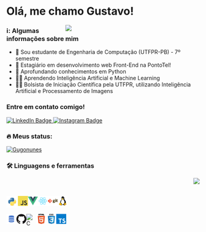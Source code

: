 <h1> Olá, me chamo Gustavo! </h1>

<img src="https://media.giphy.com/media/SWoSkN6DxTszqIKEqv/giphy.gif" style="width:350px;" align="right"/>

### ℹ️: Algumas informações sobre mim
- 📖 Sou estudante de Engenharia de Computação (UTFPR-PB) - 7º semestre
- 💼 Estagiário em desenvolvimento web Front-End na PontoTel!
- 🐍 Aprofundando conhecimentos em Python
- 🤖🧠 Aprendendo Inteligência Artificial e Machine Learning
- 🧑‍💻 Bolsista de Iniciação Científica pela UTFPR, utilizando Inteligência Artificial e Processamento de Imagens


### Entre em contato comigo!
<div id="contatos">
  <a href="https://www.linkedin.com/in/gustavo-atn/">
    <img src="https://img.shields.io/badge/LinkedIn-blue?style=for-the-badge&logo=linkedin&logoColor=white" alt="LinkedIn Badge"/>
  </a>
  <a href="https://www.instagram.com/gustavo_atn/" alt="Instagram">
    <img src="https://img.shields.io/badge/Instagram-violet?style=for-the-badge&logo=instagram&logoColor=white" alt="Instagram Badge"/>
  </a>
</div>

### :fire: Meus status:
<p align="left"> <a href="https://github.com/ryo-ma/github-profile-trophy"><img src="https://github-profile-trophy.vercel.app/?username=Gugonunes&theme=monokai&margin-w=5&margin-h=5&rank=-?,-C" alt="Gugonunes" /></a> </p>
<!-- [![GitHub Streak](https://github-readme-streak-stats.herokuapp.com?user=Gugonunes&theme=buefy)](https://git.io/streak-stats) -->

### :hammer_and_wrench: Linguagens e ferramentas

<a href="https://github.com/anuraghazra/github-readme-stats">
<img src="https://github-readme-stats.vercel.app/api/top-langs/?username=Gugonunes&layout=compact&theme=buefy" align="right"/>
</a>

### 　 <!-- aqui do lado do ### tem um caractere invisivel, apenas para quebrar linha das imagens sem bugar -->

<img align="left" alt="Python" width="30px" src="https://raw.githubusercontent.com/github/explore/80688e429a7d4ef2fca1e82350fe8e3517d3494d/topics/python/python.png" />

<img align="left" alt="JavaScript" width="26px" src="https://raw.githubusercontent.com/github/explore/80688e429a7d4ef2fca1e82350fe8e3517d3494d/topics/javascript/javascript.png" />

<img align="left" alt="VUE" width="26px" src="https://raw.githubusercontent.com/github/explore/80688e429a7d4ef2fca1e82350fe8e3517d3494d/topics/vue/vue.png" />

<img align="left" alt="React" width="26px" src="https://raw.githubusercontent.com/github/explore/80688e429a7d4ef2fca1e82350fe8e3517d3494d/topics/react/react.png" />

<img align="left" alt="Git" width="26px" src="https://raw.githubusercontent.com/github/explore/80688e429a7d4ef2fca1e82350fe8e3517d3494d/topics/git/git.png" />

<img align="left" alt="Linux" width="26px" src="https://raw.githubusercontent.com/github/explore/78df643247d429f6cc873026c0622819ad797942/topics/linux/linux.png" />

### 　 <!-- aqui do lado do ### tem um caractere invisivel, apenas para quebrar linha das imagens sem bugar -->

<img align="left" alt="SQL" width="26px" src="https://raw.githubusercontent.com/github/explore/80688e429a7d4ef2fca1e82350fe8e3517d3494d/topics/sql/sql.png" />

<img align="left" alt="GitHub" width="26px" src="https://raw.githubusercontent.com/github/explore/78df643247d429f6cc873026c0622819ad797942/topics/github/github.png" />

<img align="left" alt="C" width="26px" src="https://raw.githubusercontent.com/jmnote/z-icons/master/svg/c.svg" />

<img align="left" alt="HTML5" width="26px" src="https://raw.githubusercontent.com/github/explore/80688e429a7d4ef2fca1e82350fe8e3517d3494d/topics/html/html.png" />

<img align="left" alt="CSS3" width="26px" src="https://raw.githubusercontent.com/github/explore/80688e429a7d4ef2fca1e82350fe8e3517d3494d/topics/css/css.png" />

<img align="left" alt="Typescript" width="26px" src="https://raw.githubusercontent.com/github/explore/80688e429a7d4ef2fca1e82350fe8e3517d3494d/topics/typescript/typescript.png" />
